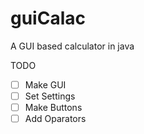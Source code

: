 # guiCalac
A GUI based calculator in java

TODO
 - [ ] Make GUI
 - [ ] Set Settings
 - [ ] Make Buttons
 - [ ] Add Oparators
